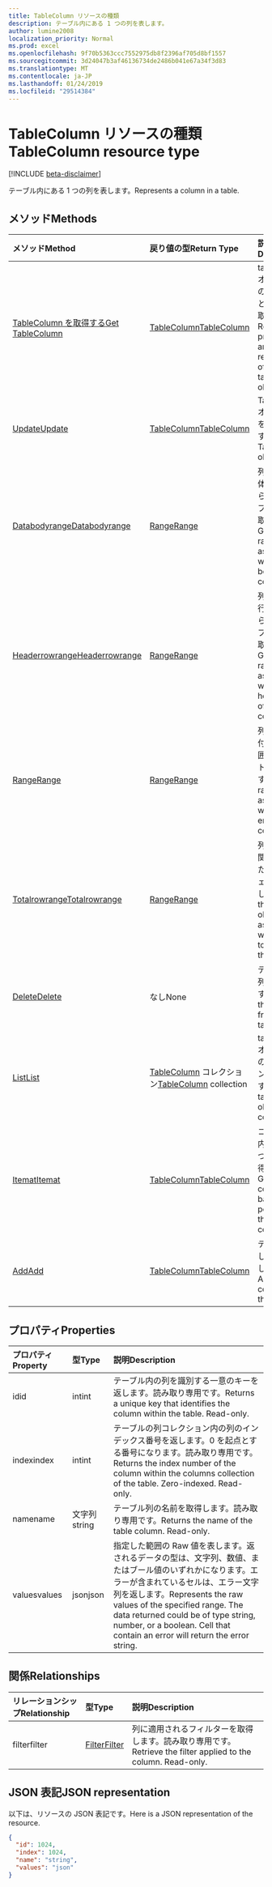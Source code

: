 ```yaml
---
title: TableColumn リソースの種類
description: テーブル内にある 1 つの列を表します。
author: lumine2008
localization_priority: Normal
ms.prod: excel
ms.openlocfilehash: 9f70b5363ccc7552975db8f2396af705d8bf1557
ms.sourcegitcommit: 3d24047b3af46136734de2486b041e67a34f3d83
ms.translationtype: MT
ms.contentlocale: ja-JP
ms.lasthandoff: 01/24/2019
ms.locfileid: "29514384"
---
```

# <a name="tablecolumn-resource-type"></a><span data-ttu-id="fa99f-103">TableColumn リソースの種類</span><span class="sxs-lookup"><span data-stu-id="fa99f-103">TableColumn resource type</span></span>

[!INCLUDE [beta-disclaimer](../../includes/beta-disclaimer.md)]

<span data-ttu-id="fa99f-104">テーブル内にある 1 つの列を表します。</span><span class="sxs-lookup"><span data-stu-id="fa99f-104">Represents a column in a table.</span></span>


## <a name="methods"></a><span data-ttu-id="fa99f-105">メソッド</span><span class="sxs-lookup"><span data-stu-id="fa99f-105">Methods</span></span>

| <span data-ttu-id="fa99f-106">メソッド</span><span class="sxs-lookup"><span data-stu-id="fa99f-106">Method</span></span>           | <span data-ttu-id="fa99f-107">戻り値の型</span><span class="sxs-lookup"><span data-stu-id="fa99f-107">Return Type</span></span>    |<span data-ttu-id="fa99f-108">説明</span><span class="sxs-lookup"><span data-stu-id="fa99f-108">Description</span></span>|
|:---------------|:--------|:----------|
|[<span data-ttu-id="fa99f-109">TableColumn を取得する</span><span class="sxs-lookup"><span data-stu-id="fa99f-109">Get TableColumn</span></span>](../api/tablecolumn-get.md) | [<span data-ttu-id="fa99f-110">TableColumn</span><span class="sxs-lookup"><span data-stu-id="fa99f-110">TableColumn</span></span>](tablecolumn.md) |<span data-ttu-id="fa99f-111">tableColumn オブジェクトのプロパティと関係を読み取ります。</span><span class="sxs-lookup"><span data-stu-id="fa99f-111">Read properties and relationships of tableColumn object.</span></span>|
|[<span data-ttu-id="fa99f-112">Update</span><span class="sxs-lookup"><span data-stu-id="fa99f-112">Update</span></span>](../api/tablecolumn-update.md) | [<span data-ttu-id="fa99f-113">TableColumn</span><span class="sxs-lookup"><span data-stu-id="fa99f-113">TableColumn</span></span>](tablecolumn.md) |<span data-ttu-id="fa99f-114">TableColumn オブジェクトを更新します。</span><span class="sxs-lookup"><span data-stu-id="fa99f-114">Update TableColumn object.</span></span> |
|[<span data-ttu-id="fa99f-115">Databodyrange</span><span class="sxs-lookup"><span data-stu-id="fa99f-115">Databodyrange</span></span>](../api/tablecolumn-databodyrange.md)|[<span data-ttu-id="fa99f-116">Range</span><span class="sxs-lookup"><span data-stu-id="fa99f-116">Range</span></span>](range.md)|<span data-ttu-id="fa99f-117">列のデータ本体に関連付けられた範囲オブジェクトを取得します。</span><span class="sxs-lookup"><span data-stu-id="fa99f-117">Gets the range object associated with the data body of the column.</span></span>|
|[<span data-ttu-id="fa99f-118">Headerrowrange</span><span class="sxs-lookup"><span data-stu-id="fa99f-118">Headerrowrange</span></span>](../api/tablecolumn-headerrowrange.md)|[<span data-ttu-id="fa99f-119">Range</span><span class="sxs-lookup"><span data-stu-id="fa99f-119">Range</span></span>](range.md)|<span data-ttu-id="fa99f-120">列のヘッダー行に関連付けられた範囲オブジェクトを取得します。</span><span class="sxs-lookup"><span data-stu-id="fa99f-120">Gets the range object associated with the header row of the column.</span></span>|
|[<span data-ttu-id="fa99f-121">Range</span><span class="sxs-lookup"><span data-stu-id="fa99f-121">Range</span></span>](../api/tablecolumn-range.md)|[<span data-ttu-id="fa99f-122">Range</span><span class="sxs-lookup"><span data-stu-id="fa99f-122">Range</span></span>](range.md)|<span data-ttu-id="fa99f-123">列全体に関連付けられた範囲オブジェクトを取得します。</span><span class="sxs-lookup"><span data-stu-id="fa99f-123">Gets the range object associated with the entire column.</span></span>|
|[<span data-ttu-id="fa99f-124">Totalrowrange</span><span class="sxs-lookup"><span data-stu-id="fa99f-124">Totalrowrange</span></span>](../api/tablecolumn-totalrowrange.md)|[<span data-ttu-id="fa99f-125">Range</span><span class="sxs-lookup"><span data-stu-id="fa99f-125">Range</span></span>](range.md)|<span data-ttu-id="fa99f-126">列の集計行に関連付けられた範囲オブジェクトを取得します。</span><span class="sxs-lookup"><span data-stu-id="fa99f-126">Gets the range object associated with the totals row of the column.</span></span>|
|[<span data-ttu-id="fa99f-127">Delete</span><span class="sxs-lookup"><span data-stu-id="fa99f-127">Delete</span></span>](../api/tablecolumn-delete.md)|<span data-ttu-id="fa99f-128">なし</span><span class="sxs-lookup"><span data-stu-id="fa99f-128">None</span></span>|<span data-ttu-id="fa99f-129">テーブルから列を削除します。</span><span class="sxs-lookup"><span data-stu-id="fa99f-129">Deletes the column from the table.</span></span>|
|[<span data-ttu-id="fa99f-130">List</span><span class="sxs-lookup"><span data-stu-id="fa99f-130">List</span></span>](../api/tablecolumn-list.md) | <span data-ttu-id="fa99f-131">[TableColumn](tablecolumn.md) コレクション</span><span class="sxs-lookup"><span data-stu-id="fa99f-131">[TableColumn](tablecolumn.md) collection</span></span> |<span data-ttu-id="fa99f-132">tableColumn オブジェクトのコレクションを取得します。</span><span class="sxs-lookup"><span data-stu-id="fa99f-132">Get tableColumn object collection.</span></span> |
|[<span data-ttu-id="fa99f-133">Itemat</span><span class="sxs-lookup"><span data-stu-id="fa99f-133">Itemat</span></span>](../api/tablecolumncollection-itemat.md)|[<span data-ttu-id="fa99f-134">TableColumn</span><span class="sxs-lookup"><span data-stu-id="fa99f-134">TableColumn</span></span>](tablecolumn.md)|<span data-ttu-id="fa99f-135">コレクション内の位置に基づいて列を取得します。</span><span class="sxs-lookup"><span data-stu-id="fa99f-135">Gets a column based on its position in the collection.</span></span>|
|[<span data-ttu-id="fa99f-136">Add</span><span class="sxs-lookup"><span data-stu-id="fa99f-136">Add</span></span>](../api/tablecolumncollection-add.md)|[<span data-ttu-id="fa99f-137">TableColumn</span><span class="sxs-lookup"><span data-stu-id="fa99f-137">TableColumn</span></span>](tablecolumn.md)|<span data-ttu-id="fa99f-138">テーブルに新しい列を追加します。</span><span class="sxs-lookup"><span data-stu-id="fa99f-138">Adds a new column to the table.</span></span>|

## <a name="properties"></a><span data-ttu-id="fa99f-139">プロパティ</span><span class="sxs-lookup"><span data-stu-id="fa99f-139">Properties</span></span>
| <span data-ttu-id="fa99f-140">プロパティ</span><span class="sxs-lookup"><span data-stu-id="fa99f-140">Property</span></span>     | <span data-ttu-id="fa99f-141">型</span><span class="sxs-lookup"><span data-stu-id="fa99f-141">Type</span></span>   |<span data-ttu-id="fa99f-142">説明</span><span class="sxs-lookup"><span data-stu-id="fa99f-142">Description</span></span>|
|:---------------|:--------|:----------|
|<span data-ttu-id="fa99f-143">id</span><span class="sxs-lookup"><span data-stu-id="fa99f-143">id</span></span>|<span data-ttu-id="fa99f-144">int</span><span class="sxs-lookup"><span data-stu-id="fa99f-144">int</span></span>|<span data-ttu-id="fa99f-p101">テーブル内の列を識別する一意のキーを返します。読み取り専用です。</span><span class="sxs-lookup"><span data-stu-id="fa99f-p101">Returns a unique key that identifies the column within the table. Read-only.</span></span>|
|<span data-ttu-id="fa99f-147">index</span><span class="sxs-lookup"><span data-stu-id="fa99f-147">index</span></span>|<span data-ttu-id="fa99f-148">int</span><span class="sxs-lookup"><span data-stu-id="fa99f-148">int</span></span>|<span data-ttu-id="fa99f-p102">テーブルの列コレクション内の列のインデックス番号を返します。0 を起点とする番号になります。読み取り専用です。</span><span class="sxs-lookup"><span data-stu-id="fa99f-p102">Returns the index number of the column within the columns collection of the table. Zero-indexed. Read-only.</span></span>|
|<span data-ttu-id="fa99f-152">name</span><span class="sxs-lookup"><span data-stu-id="fa99f-152">name</span></span>|<span data-ttu-id="fa99f-153">文字列</span><span class="sxs-lookup"><span data-stu-id="fa99f-153">string</span></span>|<span data-ttu-id="fa99f-p103">テーブル列の名前を取得します。読み取り専用です。</span><span class="sxs-lookup"><span data-stu-id="fa99f-p103">Returns the name of the table column. Read-only.</span></span>|
|<span data-ttu-id="fa99f-156">values</span><span class="sxs-lookup"><span data-stu-id="fa99f-156">values</span></span>|<span data-ttu-id="fa99f-157">json</span><span class="sxs-lookup"><span data-stu-id="fa99f-157">json</span></span>|<span data-ttu-id="fa99f-p104">指定した範囲の Raw 値を表します。返されるデータの型は、文字列、数値、またはブール値のいずれかになります。エラーが含まれているセルは、エラー文字列を返します。</span><span class="sxs-lookup"><span data-stu-id="fa99f-p104">Represents the raw values of the specified range. The data returned could be of type string, number, or a boolean. Cell that contain an error will return the error string.</span></span>|

## <a name="relationships"></a><span data-ttu-id="fa99f-161">関係</span><span class="sxs-lookup"><span data-stu-id="fa99f-161">Relationships</span></span>
| <span data-ttu-id="fa99f-162">リレーションシップ</span><span class="sxs-lookup"><span data-stu-id="fa99f-162">Relationship</span></span> | <span data-ttu-id="fa99f-163">型</span><span class="sxs-lookup"><span data-stu-id="fa99f-163">Type</span></span>   |<span data-ttu-id="fa99f-164">説明</span><span class="sxs-lookup"><span data-stu-id="fa99f-164">Description</span></span>|
|:---------------|:--------|:----------|
|<span data-ttu-id="fa99f-165">filter</span><span class="sxs-lookup"><span data-stu-id="fa99f-165">filter</span></span>|[<span data-ttu-id="fa99f-166">Filter</span><span class="sxs-lookup"><span data-stu-id="fa99f-166">Filter</span></span>](filter.md)|<span data-ttu-id="fa99f-p105">列に適用されるフィルターを取得します。読み取り専用です。</span><span class="sxs-lookup"><span data-stu-id="fa99f-p105">Retrieve the filter applied to the column. Read-only.</span></span>|

## <a name="json-representation"></a><span data-ttu-id="fa99f-169">JSON 表記</span><span class="sxs-lookup"><span data-stu-id="fa99f-169">JSON representation</span></span>

<span data-ttu-id="fa99f-170">以下は、リソースの JSON 表記です。</span><span class="sxs-lookup"><span data-stu-id="fa99f-170">Here is a JSON representation of the resource.</span></span>

<!-- {
  "blockType": "resource",
  "optionalProperties": [

  ],
  "@odata.type": "microsoft.graph.tableColumn"
}-->

```json
{
  "id": 1024,
  "index": 1024,
  "name": "string",
  "values": "json"
}

```

<!-- uuid: 8fcb5dbc-d5aa-4681-8e31-b001d5168d79
2015-10-25 14:57:30 UTC -->
<!--
{
  "type": "#page.annotation",
  "description": "TableColumn resource",
  "keywords": "",
  "section": "documentation",
  "tocPath": "",
  "suppressions": [
    "Error: /api-reference/beta/resources/tablecolumn.md:\r\n      Exception processing links.\r\n    System.ArgumentException: Link Definition was null. Link text: !INCLUDE [beta-disclaimer](../../includes/beta-disclaimer.md)\r\n      at ApiDoctor.Validation.DocFile.get_LinkDestinations()\r\n      at ApiDoctor.Validation.DocSet.ValidateLinks(Boolean includeWarnings, String[] relativePathForFiles, IssueLogger issues, Boolean requireFilenameCaseMatch, Boolean printOrphanedFiles)"
  ]
}
-->
